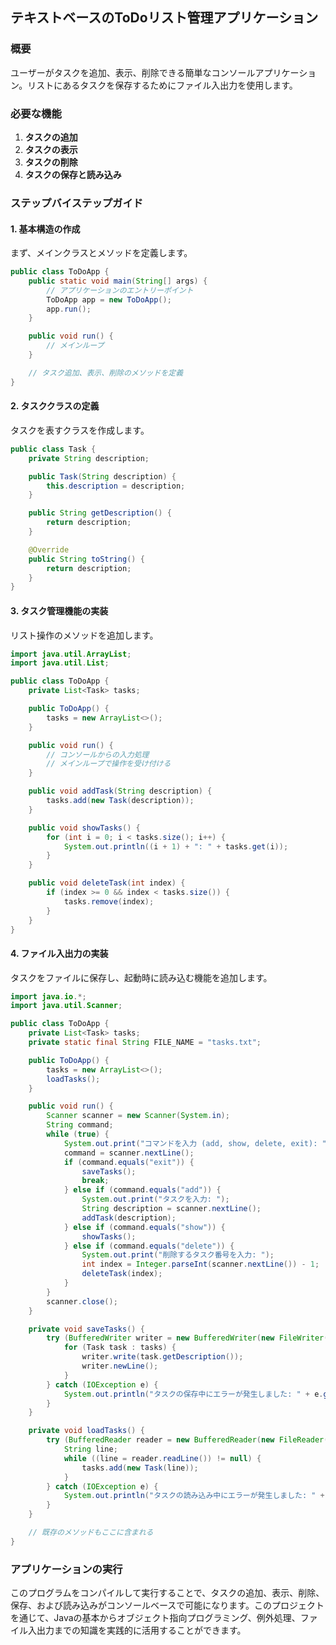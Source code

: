 ## テキストベースのToDoリスト管理アプリケーション

### 概要
ユーザーがタスクを追加、表示、削除できる簡単なコンソールアプリケーション。リストにあるタスクを保存するためにファイル入出力を使用します。

### 必要な機能
1. **タスクの追加**
2. **タスクの表示**
3. **タスクの削除**
4. **タスクの保存と読み込み**

### ステップバイステップガイド

#### 1. 基本構造の作成
まず、メインクラスとメソッドを定義します。

```java
public class ToDoApp {
    public static void main(String[] args) {
        // アプリケーションのエントリーポイント
        ToDoApp app = new ToDoApp();
        app.run();
    }

    public void run() {
        // メインループ
    }

    // タスク追加、表示、削除のメソッドを定義
}
```

#### 2. タスククラスの定義
タスクを表すクラスを作成します。

```java
public class Task {
    private String description;

    public Task(String description) {
        this.description = description;
    }

    public String getDescription() {
        return description;
    }

    @Override
    public String toString() {
        return description;
    }
}
```

#### 3. タスク管理機能の実装
リスト操作のメソッドを追加します。

```java
import java.util.ArrayList;
import java.util.List;

public class ToDoApp {
    private List<Task> tasks;

    public ToDoApp() {
        tasks = new ArrayList<>();
    }

    public void run() {
        // コンソールからの入力処理
        // メインループで操作を受け付ける
    }

    public void addTask(String description) {
        tasks.add(new Task(description));
    }

    public void showTasks() {
        for (int i = 0; i < tasks.size(); i++) {
            System.out.println((i + 1) + ": " + tasks.get(i));
        }
    }

    public void deleteTask(int index) {
        if (index >= 0 && index < tasks.size()) {
            tasks.remove(index);
        }
    }
}
```

#### 4. ファイル入出力の実装
タスクをファイルに保存し、起動時に読み込む機能を追加します。

```java
import java.io.*;
import java.util.Scanner;

public class ToDoApp {
    private List<Task> tasks;
    private static final String FILE_NAME = "tasks.txt";

    public ToDoApp() {
        tasks = new ArrayList<>();
        loadTasks();
    }

    public void run() {
        Scanner scanner = new Scanner(System.in);
        String command;
        while (true) {
            System.out.print("コマンドを入力 (add, show, delete, exit): ");
            command = scanner.nextLine();
            if (command.equals("exit")) {
                saveTasks();
                break;
            } else if (command.equals("add")) {
                System.out.print("タスクを入力: ");
                String description = scanner.nextLine();
                addTask(description);
            } else if (command.equals("show")) {
                showTasks();
            } else if (command.equals("delete")) {
                System.out.print("削除するタスク番号を入力: ");
                int index = Integer.parseInt(scanner.nextLine()) - 1;
                deleteTask(index);
            }
        }
        scanner.close();
    }

    private void saveTasks() {
        try (BufferedWriter writer = new BufferedWriter(new FileWriter(FILE_NAME))) {
            for (Task task : tasks) {
                writer.write(task.getDescription());
                writer.newLine();
            }
        } catch (IOException e) {
            System.out.println("タスクの保存中にエラーが発生しました: " + e.getMessage());
        }
    }

    private void loadTasks() {
        try (BufferedReader reader = new BufferedReader(new FileReader(FILE_NAME))) {
            String line;
            while ((line = reader.readLine()) != null) {
                tasks.add(new Task(line));
            }
        } catch (IOException e) {
            System.out.println("タスクの読み込み中にエラーが発生しました: " + e.getMessage());
        }
    }

    // 既存のメソッドもここに含まれる
}
```

### アプリケーションの実行
このプログラムをコンパイルして実行することで、タスクの追加、表示、削除、保存、および読み込みがコンソールベースで可能になります。このプロジェクトを通じて、Javaの基本からオブジェクト指向プログラミング、例外処理、ファイル入出力までの知識を実践的に活用することができます。
